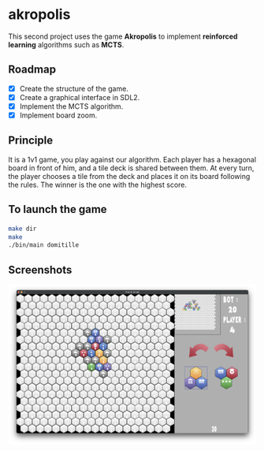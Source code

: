# akropolis

This second project uses the game **Akropolis** to implement **reinforced learning** algorithms such as **MCTS**.

## Roadmap
- [x] Create the structure of the game.
- [x] Create a graphical interface in SDL2.
- [x] Implement the MCTS algorithm.
- [x] Implement board zoom.

## Principle
It is a 1v1 game, you play against our algorithm.
Each player has a hexagonal board in front of him, and a tile deck is shared between them.
At every turn, the player chooses a tile from the deck and places it on its board following the rules.
The winner is the one with the highest score.

<!-- ### Rules -->
<!-- [...] -->

<!-- ### Goal -->

## To launch the game
```bash
make dir
make
./bin/main domitille
```

## Screenshots
![game](res/play.png)

